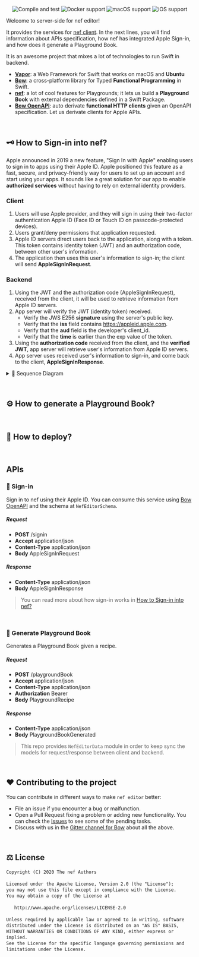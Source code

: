 <p align="center">
<img src="https://github.com/47deg/nef-editor-server/workflows/Compile%20and%20test/badge.svg" alt="Compile and test">
<img src="https://img.shields.io/badge/Docker-Ubuntu%2018.04-blue" alt="Docker support">
<img src="https://img.shields.io/badge/macos-10.15%2B-blueviolet" alt="macOS support">
<img src="https://img.shields.io/badge/iOS-10%2B-blueviolet" alt="iOS support">
</p>

Welcome to server-side for nef editor!

It provides the services for [nef client](https://github.com/47deg/nef-editor-client). In the next lines, you will find information about APIs specification, how nef has integrated Apple Sign-in, and how does it generate a Playground Book.

It is an awesome project that mixes a lot of technologies to run Swift in backend.
- [**Vapor**](https://vapor.codes/): a Web Framework for Swift that works on macOS and **Ubuntu**
- [**Bow**](https://bow-swift.io/): a cross-platform library for Typed **Functional Programming** in Swift.
- [**nef**](https://nef.bow-swift.io): a lot of cool features for Playgrounds; it lets us build a **Playground Book** with external dependencies defined in a Swift Package.
- [**Bow OpenAPI**](https://openapi.bow-swift.io): auto derivate **functional HTTP clients** given an OpenAPI specification. Let us derivate clients for Apple APIs.

&nbsp;


## 🗝 How to Sign-in into nef?

Apple announced in 2019 a new feature, "Sign In with Apple" enabling users to sign in to apps using their Apple ID. Apple positioned this feature as a fast, secure, and privacy-friendly way for users to set up an account and start using your apps. It sounds like a great solution for our app to enable **authorized services** without having to rely on external identity providers.

### Client
1. Users will use Apple provider, and they will sign in using their two-factor authentication Apple ID (Face ID or Touch ID on passcode-protected devices).
2. Users grant/deny permissions that application requested.
3. Apple ID servers direct users back to the application, along with a token. This token contains identity token (JWT) and an authorization code, between other user's information.
4. The application then uses this user's information to sign-in; the client will send **AppleSignInRequest**.

### Backend
1. Using the JWT and the authorization code (AppleSignInRequest), received from the client, it will be used to retrieve information from Apple ID servers.
2. App server will verify the JWT (identity token) received.
   - Verify the JWS E256 **signature** using the server's public key.
   - Verify that the **iss** field contains https://appleid.apple.com.
   - Verify that the **aud** field is the developer's client_id.
   - Verify that the **time** is earlier than the exp value of the token.
3. Using the **authorization code** received from the client, and the **verified JWT**, app server will retrieve user's information from Apple ID servers.
4. App server uses received user's information to sign-in, and come back to the client, **AppleSignInResponse**.


<details>
<summary>📣 Sequence Diagram</summary>
<p align="center">
    <img src="assets/sign-in.png" alt="Apple sign-on flow" width="80%"/>
</p>
</details>

&nbsp;


## ⚙️ How to generate a Playground Book?
&nbsp;


## 📲 How to deploy?

&nbsp;


## APIs

### 🔌 Sign-in
Sign in to nef using their Apple ID. You can consume this service using [Bow OpenAPI](https://openapi.bow-swift.io) and the schema at `NefEditorSchema`.

##### Request
- **POST** /signin
- **Accept** application/json
- **Content-Type** application/json
- **Body** AppleSignInRequest

##### Response
- **Content-Type** application/json
- **Body** AppleSignInResponse

> You can read more about how sign-in works in [How to Sign-in into nef?](#-how-to-sign-in-into-nef)

&nbsp;

### 🔌 Generate Playground Book
Generates a Playground Book given a recipe.

##### Request
- **POST** /playgroundBook
- **Accept** application/json
- **Content-Type** application/json
- **Authorization** Bearer
- **Body** PlaygroundRecipe

##### Response
- **Content-Type** application/json
- **Body** PlaygroundBookGenerated

> This repo provides `NefEditorData` module in order to keep sync the models for request/response between client and backend.

&nbsp;


## ❤️ Contributing to the project

You can contribute in different ways to make `nef editor` better:

- File an issue if you encounter a bug or malfunction.
- Open a Pull Request fixing a problem or adding new functionality. You can check the [Issues](https://github.com/47deg/nef-editor-server/issues) to see some of the pending tasks.
- Discuss with us in the [Gitter channel for Bow](https://gitter.im/bowswift/bow) about all the above.

&nbsp;


## ⚖️ License

    Copyright (C) 2020 The nef Authors

    Licensed under the Apache License, Version 2.0 (the "License");
    you may not use this file except in compliance with the License.
    You may obtain a copy of the License at

       http://www.apache.org/licenses/LICENSE-2.0

    Unless required by applicable law or agreed to in writing, software
    distributed under the License is distributed on an "AS IS" BASIS,
    WITHOUT WARRANTIES OR CONDITIONS OF ANY KIND, either express or implied.
    See the License for the specific language governing permissions and
    limitations under the License.
